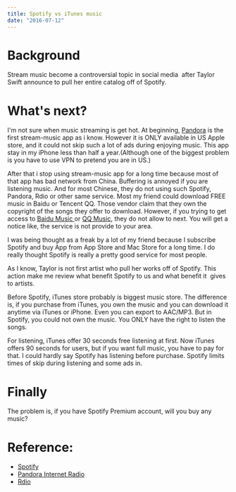 ```yaml
---
title: Spotify vs iTunes music
date: "2016-07-12"
---
```


# Background

Stream music become a controversial topic in social media  after Taylor Swift announce to pull her entire catalog off of Spotify.

# What's next?

I'm not sure when music streaming is get hot. At beginning, [Pandora](http://en.wikipedia.org/wiki/Pandora_Radio "Pandora Radio on Wikipedia") is the first stream-music app as i know. However it is ONLY available in US Apple store, and it could not skip such a lot of ads during enjoying music. This app stay in my iPhone less than half a year.(Although one of the biggest problem is you have to use VPN to pretend you are in US.)

After that i stop using stream-music app for a long time because most of that app has bad network from China. Buffering is annoyed if you are listening music. And for most Chinese, they do not using such Spotify, Pandora, Rdio or other same service. Most my friend could download FREE music in Baidu or Tencent QQ. Those vendor claim that they own the copyright of the songs they offer to download. However, if you trying to get access to [Baidu Music ](http://music.baidu.com "Baidu Music")or [QQ Music](http://y.qq.com/ "QQ Music"), they do not allow to next. You will get a notice like, the service is not provide to your area.

I was being thought as a freak by a lot of my friend because I subscribe Spotify and buy App from App Store and Mac Store for a long time. I do really thought Spotify is really a pretty good service for most people.

As I know, Taylor is not first artist who pull her works off of Spotify. This action make me review what benefit Spotify to us and what benefit it  gives to artists.

Before Spotify, iTunes store probably is biggest music store. The difference is, if you purchase from iTunes, you own the music and you can download it anytime via iTunes or iPhone. Even you can export to AAC/MP3. But in Spotify, you could not own the music. You ONLY have the right to listen the songs.

For listening, iTunes offer 30 seconds free listening at first. Now iTunes offers 90 seconds for users, but if you want full music, you have to pay for that. I could hardly say Spotify has listening before purchase. Spotify limits times of skip during listening and some ads in.

# Finally

The problem is, if you have Spotify Premium account, will you buy any music?

# Reference:

*   [Spotify](https://www.spotify.com "Spotify")
*   [Pandora Internet Radio](http://www.pandora.com/ "Pandora")
*   [Rdio](http://www.rdio.com/)